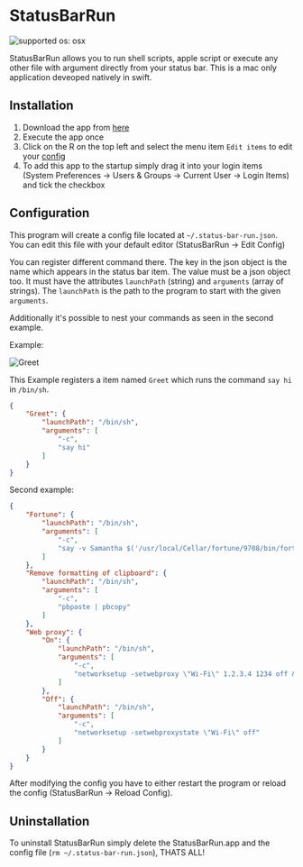 # StatusBarRun
![supported os: osx](https://img.shields.io/badge/supported%20os-osx-brightgreen.svg)

StatusBarRun allows you to run shell scripts, apple script or execute any other file with argument directly from your status bar. This is a mac only application deveoped natively in swift.

## Installation

1. Download the app from [here](https://github.com/simonmeusel/StatusBarRun/releases)
2. Execute the app once
3. Click on the R on the top left and select the menu item `Edit items` to edit your [config](https://github.com/simonmeusel/StatusBarRun#configuration)
4. To add this app to the startup simply drag it into your login items (System Preferences -> Users & Groups -> Current User -> Login Items) and tick the checkbox

## Configuration

This program will create a config file located at `~/.status-bar-run.json`. You can edit this file with your default editor (StatusBarRun -> Edit Config)

You can register different command there.
The key in the json object is the name which appears in the status bar item.
The value must be a json object too. It must have the attributes `launchPath` (string) and `arguments` (array of strings).
The `launchPath` is the path to the program to start with the given `arguments`.

Additionally it's possible to nest your commands as seen in the second example.

Example:

![Greet](http://i.imgur.com/5dylGW2.png)

This Example registers a item named `Greet` which runs the command `say hi` in `/bin/sh`.

```json
{
    "Greet": {
        "launchPath": "/bin/sh",
        "arguments": [
            "-c",
            "say hi"
        ]
    }
}
```

Second example:

```json
{
    "Fortune": {
        "launchPath": "/bin/sh",
        "arguments": [
            "-c",
            "say -v Samantha $('/usr/local/Cellar/fortune/9708/bin/fortune' -s)"
        ]
    },
    "Remove formatting of clipboard": {
        "launchPath": "/bin/sh",
        "arguments": [
            "-c",
            "pbpaste | pbcopy"
        ]
    },
    "Web proxy": {
        "On": {
            "launchPath": "/bin/sh",
            "arguments": [
                "-c",
                "networksetup -setwebproxy \"Wi-Fi\" 1.2.3.4 1234 off && networksetup -setwebproxystate \"Wi-Fi\" on"
            ]
        },
        "Off": {
            "launchPath": "/bin/sh",
            "arguments": [
                "-c",
                "networksetup -setwebproxystate \"Wi-Fi\" off"
            ]
        }
    }
}
```

After modifying the config you have to either restart the program or reload the config (StatusBarRun -> Reload Config).

## Uninstallation

To uninstall StatusBarRun simply delete the StatusBarRun.app and the config file (`rm ~/.status-bar-run.json`), THATS ALL!
